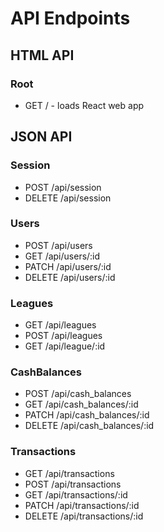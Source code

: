 # API Endpoints
## HTML API
### Root
- GET / - loads React web app

## JSON API
### Session
- POST /api/session
- DELETE /api/session

### Users
- POST /api/users
- GET /api/users/:id
- PATCH /api/users/:id
- DELETE /api/users/:id

### Leagues
- GET /api/leagues
- POST /api/leagues
- GET /api/league/:id

### CashBalances
- POST /api/cash_balances
- GET  /api/cash_balances/:id
- PATCH  /api/cash_balances/:id
- DELETE /api/cash_balances/:id

### Transactions
- GET /api/transactions
- POST /api/transactions
- GET  /api/transactions/:id
- PATCH  /api/transactions/:id
- DELETE /api/transactions/:id
